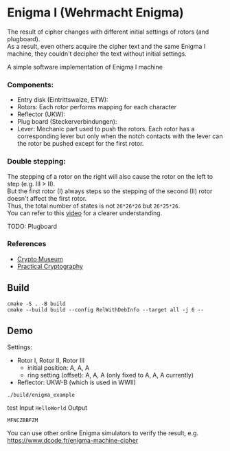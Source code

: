 # Enigma I (Wehrmacht Enigma)
The result of cipher changes with different initial settings of rotors (and plugboard). <br />
As a result, even others acquire the cipher text and the same Enigma I machine, they couldn't decipher the text without initial settings.

A simple software implementation of Enigma I machine

### Components:
* Entry disk (Eintrittswalze, ETW): 
* Rotors: Each rotor performs mapping for each character
* Reflector (UKW): 
* Plug board (Steckerverbindungen): 
* Lever: Mechanic part used to push the rotors. Each rotor has a corresponding lever but only when the notch contacts with the lever can the rotor be pushed except for the first rotor.

### Double stepping:
The stepping of a rotor on the right will also cause the rotor on the left to step (e.g. III > II). <br />
But the first rotor (I) always steps so the stepping of the second (II) rotor doesn't affect the first rotor. <br />
Thus, the total number of states is not `26*26*26` but `26*25*26`. <br />
You can refer to this [video](https://youtu.be/hcVhQeZ5gI4) for a clearer understanding.

TODO: Plugboard

### References
* [Crypto Museum](https://www.cryptomuseum.com/crypto/enigma/wiring.htm)
* [Practical Cryptography](http://practicalcryptography.com/ciphers/enigma-cipher/)

## Build
```
cmake -S . -B build
cmake --build build --config RelWithDebInfo --target all -j 6 --
```

## Demo
Settings: 
* Rotor I, Rotor II, Rotor III
  * initial position: A, A, A
  * ring setting (offset): A, A, A (only fixed to A, A, A currently)
* Reflector: UKW-B (which is used in WWII)  
```
./build/enigma_example
```
test Input `HelloWorld` 
Output
```
MFNCZBBFZM
```

You can use other online Enigma simulators to verify the result, e.g. https://www.dcode.fr/enigma-machine-cipher
